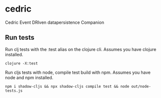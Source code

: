 # cedric
Cedric Event DRIven datapersistence Companion

## Run tests

Run clj tests with the :test alias on the clojure cli.
Assumes you have clojure installed.

```clojure -X:test```

Run cljs tests with node, compile test build with npm.
Assumes you have node and npm installed.

```npm i shadow-cljs && npx shadow-cljs compile test && node out/node-tests.js```
